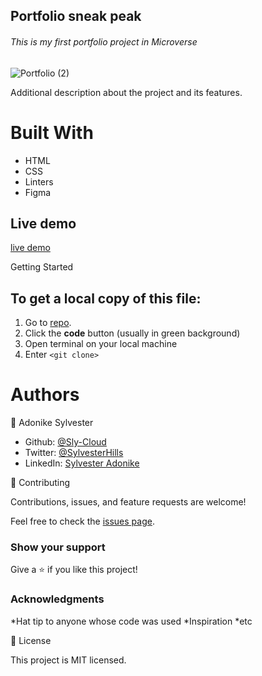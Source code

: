 <h2>Portfolio sneak peak</h2> 

<h6>This is my first portfolio project in Microverse</h6>

![Portfolio (2)](https://user-images.githubusercontent.com/69966775/120782479-f3371c80-c521-11eb-8db1-19d3d236bc32.png)

Additional description about the project and its features.

<h1>Built With</h1>

* HTML
* CSS
* Linters
* Figma

## Live demo

[live demo](https://sly-cloud.github.io/portfolio-project/)

Getting Started
<h2> To get a local copy of this file:</h2>

1. Go to [repo](https://github.com/Sly-Cloud/portfolio-project).
2. Click the **code** button (usually in green background)
3. Open terminal on your local machine
4. Enter `<git clone>`

<h1>Authors</h1>

👤 Adonike Sylvester

* Github: [@Sly-Cloud](https://github.com/Sly-Cloud)
* Twitter: [@SylvesterHills](https://twitter.com/SylvesterHills)
* LinkedIn: [Sylvester Adonike](https://www.linkedin.com/in/sylvester-adonike/)

🤝 Contributing

Contributions, issues, and feature requests are welcome!

Feel free to check the [issues page](https://github.com/Sly-Cloud/portfolio-project/issues).

<h3>Show your support</h3>

Give a ⭐️ if you like this project!

<h3>Acknowledgments</h3>

*Hat tip to anyone whose code was used
*Inspiration
*etc

📝 License

This project is MIT licensed.
